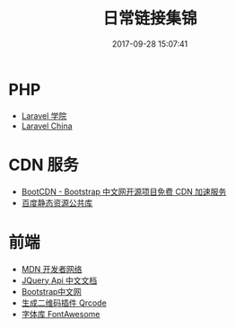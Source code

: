 ﻿---
title: 日常链接集锦
date: 2017-09-28 15:07:41
description: 总结经常用的网站链接
tags:
categories:
copyright: false
---

# PHP
- [Laravel 学院](http://laravelacademy.org/)
- [Laravel China](https://laravel-china.org/)

# CDN 服务
- [BootCDN  - Bootstrap 中文网开源项目免费 CDN 加速服务](http://www.bootcdn.cn/)
- [	百度静态资源公共库](http://cdn.code.baidu.com/)

# 前端

- [MDN 开发者网络](https://developer.mozilla.org/zh-CN/)
- [JQuery Api 中文文档](http://jquery.cuishifeng.cn/)
- [Bootstrap中文网](http://www.bootcss.com/)
- [生成二维码插件 Qrcode](http://code.ciaoca.com/javascript/qrcode/)
- [字体库 FontAwesome](http://fontawesome.dashgame.com/)




